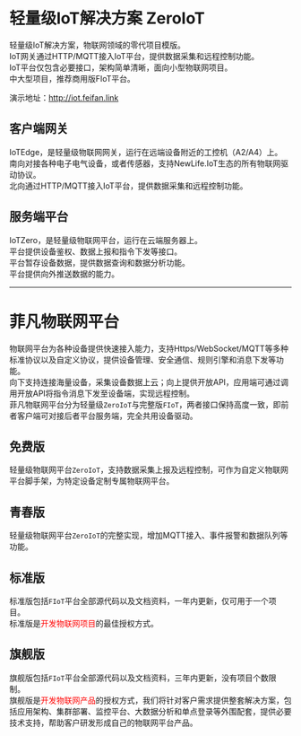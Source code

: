 ﻿# 轻量级IoT解决方案 ZeroIoT
轻量级IoT解决方案，物联网领域的零代项目模版。  
IoT网关通过HTTP/MQTT接入IoT平台，提供数据采集和远程控制功能。  
IoT平台仅包含必要接口，架构简单清晰，面向小型物联网项目。  
中大型项目，推荐商用版FIoT平台。  

演示地址：http://iot.feifan.link  

## 客户端网关
IoTEdge，是轻量级物联网网关，运行在远端设备附近的工控机（A2/A4）上。  
南向对接各种电子电气设备，或者传感器，支持NewLife.IoT生态的所有物联网驱动协议。  
北向通过HTTP/MQTT接入IoT平台，提供数据采集和远程控制功能。  

## 服务端平台
IoTZero，是轻量级物联网平台，运行在云端服务器上。  
平台提供设备鉴权、数据上报和指令下发等接口。  
平台暂存设备数据，提供数据查询和数据分析功能。  
平台提供向外推送数据的能力。  

---
# 菲凡物联网平台
物联网平台为各种设备提供快速接入能力，支持Https/WebSocket/MQTT等多种标准协议以及自定义协议，提供设备管理、安全通信、规则引擎和消息下发等功能。  
向下支持连接海量设备，采集设备数据上云；向上提供开放API，应用端可通过调用开放API将指令消息下发至设备端，实现远程控制。  
菲凡物联网平台分为轻量级`ZeroIoT`与完整版`FIoT`，两者接口保持高度一致，即前者客户端可对接后者平台服务端，完全共用设备驱动。  


## 免费版
轻量级物联网平台`ZeroIoT`，支持数据采集上报及远程控制，可作为自定义物联网平台脚手架，为特定设备定制专属物联网平台。  

## 青春版
轻量级物联网平台`ZeroIoT`的完整实现，增加MQTT接入、事件报警和数据队列等功能。  

## 标准版
标准版包括`FIoT`平台全部源代码以及文档资料，一年内更新，仅可用于一个项目。  
标准版是<font color=red>开发物联网项目</font>的最佳授权方式。  

## 旗舰版
旗舰版包括`FIoT`平台全部源代码以及文档资料，三年内更新，没有项目个数限制。  
旗舰版是<font color=red>开发物联网产品</font>的授权方式，我们将针对客户需求提供整套解决方案，包括应用架构、集群部署、监控平台、大数据分析和单点登录等外围配套，提供必要技术支持，帮助客户研发形成自己的物联网平台产品。  
